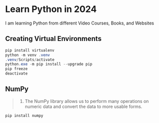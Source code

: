 # Learn Python in 2024

I am learning Python from different Video Courses, Books, and Websites

## Creating Virtual Environments

```powershell
pip install virtualenv
python -m venv .venv
.venv/Scripts/activate
python.exe -m pip install --upgrade pip
pip freeze
deactivate
```

## NumPy

> 1. The NumPy library allows us to perform many operations on numeric data and convert the data to more usable forms.

```powershell
pip install numpy
```